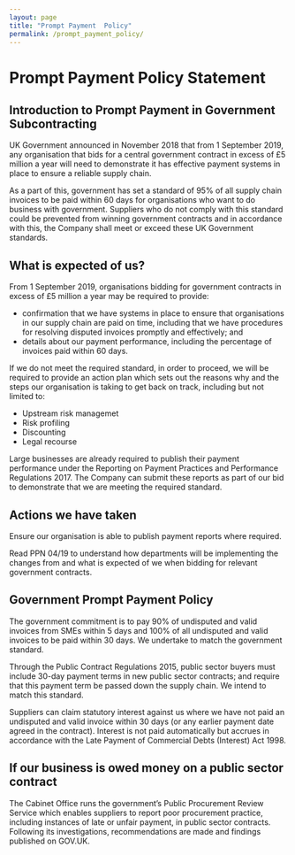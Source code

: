 ```yaml
---
layout: page
title: "Prompt Payment  Policy"
permalink: /prompt_payment_policy/
---
```


# Prompt Payment Policy Statement
## Introduction to Prompt Payment in Government Subcontracting
UK Government announced in November 2018 that from 1 September 2019, any organisation that bids for a central government contract in excess of £5 million a year will need to demonstrate it has effective payment systems in place to ensure a reliable supply chain.

As a part of this, government has set a standard of 95% of all supply chain invoices to be paid within 60 days for organisations who want to do business with government. Suppliers who do not comply with this standard could be prevented from winning government contracts and in accordance with this, the Company shall meet or exceed these UK Government standards. 

## What is expected of us?
From 1 September 2019, organisations bidding for government contracts in excess of £5 million a year may be required to provide:

- confirmation that we have systems in place to ensure that organisations in our supply chain are paid on time, including that we have procedures for resolving disputed invoices promptly and effectively; and
- details about our payment performance, including the percentage of invoices paid within 60 days.

If we do not meet the required standard, in order to proceed, we will be required to provide an action plan which sets out the reasons why and the steps our organisation is taking to get back on track, including but not limited to:

- Upstream risk managemet
- Risk profiling
- Discounting 
- Legal recourse

Large businesses are already required to publish their payment performance under the Reporting on Payment Practices and Performance Regulations 2017. The Company can submit these reports as part of our bid to demonstrate that we are meeting the required standard.

## Actions we have taken 
Ensure our organisation is able to publish payment reports where required. 

Read PPN 04/19 to understand how departments will be implementing the changes from and what is expected of we when bidding for relevant government contracts.

## Government Prompt Payment Policy
The government commitment is to pay 90% of undisputed and valid invoices from SMEs within 5 days and 100% of all undisputed and valid invoices to be paid within 30 days. We undertake to match the government standard.

Through the Public Contract Regulations 2015, public sector buyers must include 30-day payment terms in new public sector contracts; and require that this payment term be passed down the supply chain. We intend to match this standard.

Suppliers can claim statutory interest against us where we have not paid an undisputed and valid invoice within 30 days (or any earlier payment date agreed in the contract). Interest is not paid automatically but accrues in accordance with the Late Payment of Commercial Debts (Interest) Act 1998.
## If our business is owed money on a public sector contract
The Cabinet Office runs the government’s Public Procurement Review Service which enables suppliers to report poor procurement practice, including instances of late or unfair payment, in public sector contracts. Following its investigations, recommendations are made and findings published on GOV.UK.


